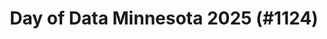 ---
layout: event
title: "Day of Data Minnesota 2025 (#1124)"
subtitle: ""
tags: ["Minneapolis", "Minnesota", "St Paul", "physical", "2025", "USA", "North America"]
thumb: /assets/img/logos/Just_icon_Color_small.png
comments: false
data: SQLSat1124
---